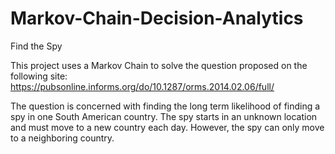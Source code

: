 # Markov-Chain-Decision-Analytics
Find the Spy


This project uses a Markov Chain to solve the question proposed on the following site: https://pubsonline.informs.org/do/10.1287/orms.2014.02.06/full/

The question is concerned with finding the long term likelihood of finding a spy in one South American country. The spy starts in an unknown location and must move to a new country each day. However, the spy can only move to a neighboring country.
